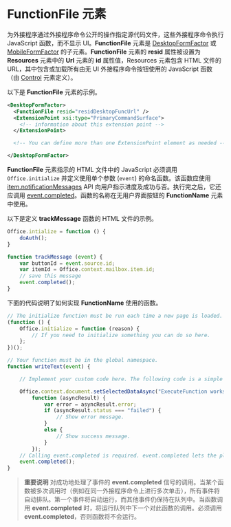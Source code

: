 # <a name="functionfile-element"></a>FunctionFile 元素

为外接程序通过外接程序命令公开的操作指定源代码文件，这些外接程序命令执行 JavaScript 函数，而不显示 UI。**FunctionFile** 元素是 [DesktopFormFactor](./desktopformfactor.md) 或 [MobileFormFactor](./mobileformfactor.md) 的子元素。**FunctionFile** 元素的 **resid** 属性被设置为 **Resources** 元素中的 **Url** 元素的 **id** 属性值，Resources 元素包含 HTML 文件的 URL，其中包含或加载所有由无 UI 外接程序命令按钮使用的 JavaScript 函数（由 [Control](control.md) 元素定义）。

以下是 **FunctionFile** 元素的示例。


```XML
<DesktopFormFactor>
  <FunctionFile resid="residDesktopFuncUrl" />
  <ExtensionPoint xsi:type="PrimaryCommandSurface">
    <!-- information about this extension point -->
  </ExtensionPoint>

  <!-- You can define more than one ExtensionPoint element as needed -->

</DesktopFormFactor>
```

**FunctionFile** 元素指示的 HTML 文件中的 JavaScript 必须调用 `Office.initialize` 并定义使用单个参数 (`event`) 的命名函数。该函数应使用 [item.notificationMessages](../../reference/outlook/Office.context.mailbox.item.md) API 向用户指示进度及成功与否。执行完之后，它还应调用 [event.completed](../../reference/shared/event.completed.md)。函数的名称在无用户界面按钮的 **FunctionName** 元素中使用。

以下是定义 **trackMessage** 函数的 HTML 文件的示例。

```js
Office.intialize = function () {
    doAuth();
}

function trackMessage (event) {
    var buttonId = event.source.id;    
    var itemId = Office.context.mailbox.item.id;
    // save this message
    event.completed();
}
```

下面的代码说明了如何实现 **FunctionName** 使用的函数。

```js
// The initialize function must be run each time a new page is loaded.
(function () {
    Office.initialize = function (reason) {
        // If you need to initialize something you can do so here.
    };
})();

// Your function must be in the global namespace.
function writeText(event) {

    // Implement your custom code here. The following code is a simple example.

    Office.context.document.setSelectedDataAsync("ExecuteFunction works. Button ID=" + event.source.id,
        function (asyncResult) {
            var error = asyncResult.error;
            if (asyncResult.status === "failed") {
                // Show error message.
            }
            else {
                // Show success message.
            }
        });
    // Calling event.completed is required. event.completed lets the platform know that processing has completed.
    event.completed();
}
```

 >**重要说明** 对成功地处理了事件的 **event.completed** 信号的调用。当某个函数被多次调用时（例如在同一外接程序命令上进行多次单击），所有事件将自动排队。第一个事件将自动运行，而其他事件仍保持在队列中。当函数调用 **event.completed** 时，将运行队列中下一个对此函数的调用。必须调用 **event.completed**，否则函数将不会运行。
